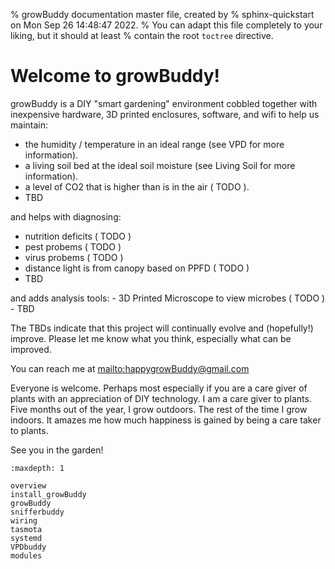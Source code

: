 % growBuddy documentation master file, created by
% sphinx-quickstart on Mon Sep 26 14:48:47 2022.
% You can adapt this file completely to your liking, but it should at least
% contain the root `toctree` directive.

# Welcome to growBuddy!

growBuddy is a DIY "smart gardening" environment cobbled together with inexpensive hardware, 3D printed enclosures, software, and wifi to help us maintain:

- the humidity / temperature in an ideal range (see VPD for more information).
- a living soil bed at the ideal soil moisture (see Living Soil for more information).
- a level of CO2 that is higher than is in the air ( TODO ).
- TBD

and helps with diagnosing:

- nutrition deficits ( TODO )
- pest probems ( TODO )
- virus probems ( TODO )
- distance light is from canopy based on PPFD ( TODO )
- TBD

and adds analysis tools:
\- 3D Printed Microscope to view microbes ( TODO )
\- TBD

The TBDs indicate that this project will continually evolve and (hopefully!) improve.  Please let me know what you think, especially what can be improved.

You can reach me at <mailto:happygrowBuddy@gmail.com>

Everyone is welcome. Perhaps most especially if you are a care giver of plants with an appreciation of DIY technology.  I am a care giver to plants.  Five months out of the year, I grow outdoors.  The rest of the time I grow indoors.  It amazes me how much happiness
is gained by being a care taker to plants.

See you in the garden!

```{toctree}
:maxdepth: 1

overview
install_growBuddy
growBuddy
snifferbuddy
wiring
tasmota
systemd
VPDbuddy
modules
```
